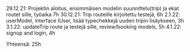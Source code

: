 29.12.21: Projektin aloitus, ensimmäisen modelin suunnittelu(trip) ja ekat routet sille, työaika 7h
30.12.21: Trip routeille kirjoitettu testejä, 6h
2.1.22: userModel, interface IUser, lisää typechekkejä uuden tripin lisäykseen, 3h
3.1.22: updateTrip route ja testejä sille, review/booking models, 5h
4.1.22: signup and login, 4h

Yhteensä:
25h
